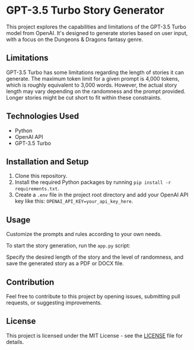 # GPT-3.5 Turbo Story Generator

This project explores the capabilities and limitations of the GPT-3.5 Turbo model from OpenAI. It's designed to generate stories based on user input, with a focus on the Dungeons & Dragons fantasy genre.

## Limitations

GPT-3.5 Turbo has some limitations regarding the length of stories it can generate. The maximum token limit for a given prompt is 4,000 tokens, which is roughly equivalent to 3,000 words. However, the actual story length may vary depending on the randomness and the prompt provided. Longer stories might be cut short to fit within these constraints.

## Technologies Used

- Python
- OpenAI API
- GPT-3.5 Turbo

## Installation and Setup

1. Clone this repository.
2. Install the required Python packages by running `pip install -r requirements.txt`.
3. Create a `.env` file in the project root directory and add your OpenAI API key like this: `OPENAI_API_KEY=your_api_key_here`.

## Usage

Customize the prompts and rules according to your own needs.

To start the story generation, run the `app.py` script:

Specify the desired length of the story and the level of randomness, and save the generated story as a PDF or DOCX file.

## Contribution

Feel free to contribute to this project by opening issues, submitting pull requests, or suggesting improvements.


## License

This project is licensed under the MIT License - see the [LICENSE](LICENSE) file for details.